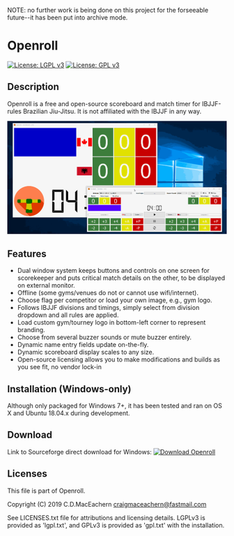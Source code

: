 NOTE: no further work is being done on this project for the forseeable future--it has been put into archive mode.

# Openroll

[![License: LGPL v3](https://img.shields.io/badge/License-LGPLv3-blue.svg)](https://www.gnu.org/licenses/lgpl-3.0) [![License: GPL v3](https://img.shields.io/badge/License-GPLv3-blue.svg)](https://www.gnu.org/licenses/gpl-3.0)

## Description

Openroll is a free and open-source scoreboard and match timer for IBJJF-rules
Brazilian Jiu-Jitsu. It is not affiliated with the IBJJF in any way.

![Demo of Openroll application.](openroll.gif)

## Features

* Dual window system keeps buttons and controls on one screen for scorekeeper and puts critical match details on the other, to be displayed on external monitor.
* Offline (some gyms/venues do not or cannot use wifi/internet).
* Choose flag per competitor or load your own image, e.g., gym logo.
* Follows IBJJF divisions and timings, simply select from division dropdown and all rules are applied.
* Load custom gym/tourney logo in bottom-left corner to represent branding.
* Choose from several buzzer sounds or mute buzzer entirely.
* Dynamic name entry fields update on-the-fly.
* Dynamic scoreboard display scales to any size.
* Open-source licensing allows you to make modifications and builds as you
see fit, no vendor lock-in

## Installation (Windows-only)

Although only packaged for Windows 7+, it has been tested and ran on OS X and Ubuntu 18.04.x during
development.

## Download

Link to Sourceforge direct download for Windows:
[![Download Openroll](https://img.shields.io/sourceforge/dt/openroll.svg)](https://sourceforge.net/projects/openroll/files/latest/download)

## Licenses

This file is part of Openroll.

Copyright (C) 2019 C.D.MacEachern <craigmaceachern@fastmail.com>

See LICENSES.txt file for attributions and licensing details. LGPLv3 is provided as 'lgpl.txt',
and GPLv3 is provided as 'gpl.txt' with the installation.
